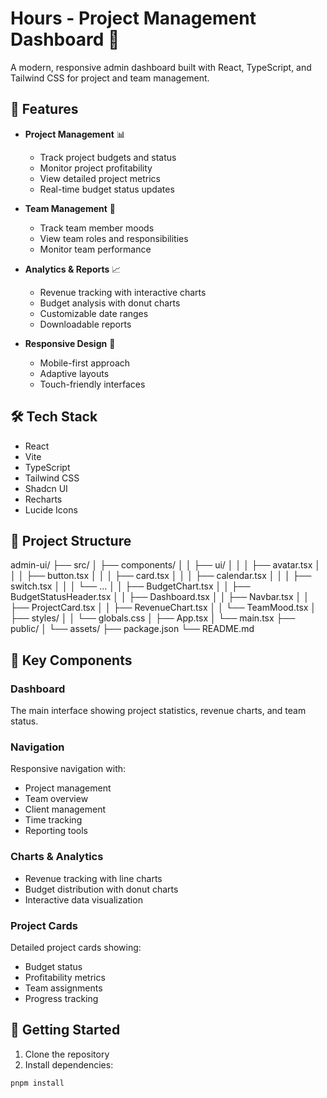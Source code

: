 # Hours - Project Management Dashboard 🚀

A modern, responsive admin dashboard built with React, TypeScript, and Tailwind CSS for project and team management.

## 🌟 Features

- **Project Management** 📊

  - Track project budgets and status
  - Monitor project profitability
  - View detailed project metrics
  - Real-time budget status updates

- **Team Management** 👥

  - Track team member moods
  - View team roles and responsibilities
  - Monitor team performance

- **Analytics & Reports** 📈

  - Revenue tracking with interactive charts
  - Budget analysis with donut charts
  - Customizable date ranges
  - Downloadable reports

- **Responsive Design** 📱
  - Mobile-first approach
  - Adaptive layouts
  - Touch-friendly interfaces

## 🛠️ Tech Stack

- React
- Vite
- TypeScript
- Tailwind CSS
- Shadcn UI
- Recharts
- Lucide Icons

## 📁 Project Structure

admin-ui/
├── src/
│ ├── components/
│ │ ├── ui/
│ │ │ ├── avatar.tsx
│ │ │ ├── button.tsx
│ │ │ ├── card.tsx
│ │ │ ├── calendar.tsx
│ │ │ ├── switch.tsx
│ │ │ └── ...
│ │ ├── BudgetChart.tsx
│ │ ├── BudgetStatusHeader.tsx
│ │ ├── Dashboard.tsx
│ │ ├── Navbar.tsx
│ │ ├── ProjectCard.tsx
│ │ ├── RevenueChart.tsx
│ │ └── TeamMood.tsx
│ ├── styles/
│ │ └── globals.css
│ ├── App.tsx
│ └── main.tsx
├── public/
│ └── assets/
├── package.json
└── README.md

## 🎯 Key Components

### Dashboard

The main interface showing project statistics, revenue charts, and team status.

### Navigation

Responsive navigation with:

- Project management
- Team overview
- Client management
- Time tracking
- Reporting tools

### Charts & Analytics

- Revenue tracking with line charts
- Budget distribution with donut charts
- Interactive data visualization

### Project Cards

Detailed project cards showing:

- Budget status
- Profitability metrics
- Team assignments
- Progress tracking

## 🚀 Getting Started

1. Clone the repository
2. Install dependencies:

```bash
pnpm install
```

